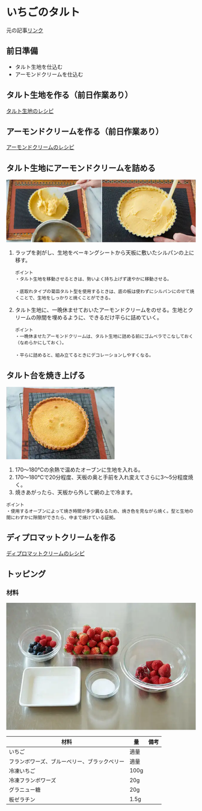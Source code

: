 # いちごのタルト

元の記事[リンク](https://www.gnavi.co.jp/dressing/article/22280/)

## 前日準備

- タルト生地を仕込む
- アーモンドクリームを仕込む

## タルト生地を作る（前日作業あり）

<a href="/pages/my-recipe/tart" target="_blank" rel="noopener noreferrer">
  タルト生地のレシピ
</a>

## アーモンドクリームを作る（前日作業あり）

<a href="/pages/my-recipe/almond-cream" target="_blank" rel="noopener noreferrer">
  アーモンドクリームのレシピ
</a>

## タルト生地にアーモンドクリームを詰める

![つめつめ](images/つめつめ.png)

1. ラップを剥がし、生地をベーキングシートから天板に敷いたシルパンの上に移す。

    ```
    ポイント
    ・タルト生地を移動させるときは、勢いよく持ち上げず速やかに移動させる。

    ・底取れタイプの菊皿タルト型を使用するときは、底の板は使わずにシルパンにのせて焼くことで、生地をしっかりと焼くことができる。
    ```

2. タルト生地に、一晩休ませておいたアーモンドクリームをのせる。生地とクリームの隙間を埋めるように、できるだけ平らに詰めていく。

    ```
    ポイント
    ・一晩休ませたアーモンドクリームは、タルト生地に詰める前にゴムベラでこなしておく（なめらかにしておく）。

    ・平らに詰めると、組み立てるときにデコレーションしやすくなる。
    ```

## タルト台を焼き上げる

![焼き上げ](images/焼き上げ.png)

1. 170～180℃の余熱で温めたオーブンに生地を入れる。
2. 170～180℃で20分程度、天板の奥と手前を入れ変えてさらに3～5分程度焼く。
1. 焼きあがったら、天板から外して網の上で冷ます。

```
ポイント
・使用するオーブンによって焼き時間が多少異なるため、焼き色を見ながら焼く。型と生地の間にわずかに隙間ができたら、中まで焼けている証拠。
```

## ディプロマットクリームを作る

<a href="/pages/my-recipe/diplomat-cream" target="_blank" rel="noopener noreferrer">
  ディプロマットクリームのレシピ
</a>

## トッピング

### 材料

![トッピングの材料](images/トッピング材料.png)

| 材料                                         | 量   | 備考 |
| -------------------------------------------- | ---- | ---- |
| いちご                                       | 適量 |      |
| フランボワーズ、ブルーベリー、ブラックベリー | 適量 |      |
| 冷凍いちご                                   | 100g |      |
| 冷凍フランボワーズ                           | 20g  |      |
| グラニュー糖                                 | 20g  |      |
| 板ゼラチン                                   | 1.5g |      |